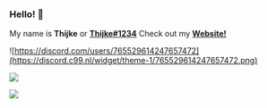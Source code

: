 ### Hello! 👋
My name is **Thijke** or [**Thijke#1234**](https://discord.com/users/765529614247657472)
Check out my [**Website!**](https://thijke.nl)

![https://discord.com/users/765529614247657472](https://discord.c99.nl/widget/theme-1/765529614247657472.png)

![](https://github-readme-stats.vercel.app/api?username=Thijke&show_icons=true&include_all_commits=true&theme=tokyonight&border_radius=10)

![](https://github-readme-stats.vercel.app/api/top-langs/?username=Thijke&layout=compact&theme=tokyonight&border_radius=10&langs_count=4)
